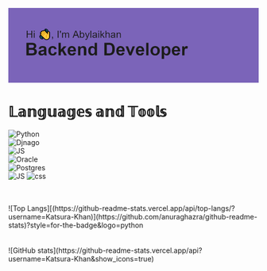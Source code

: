 ![](https://github.com/Katsura-Khan/Katsura-Khan/blob/main/header.png)
<h1>𝕃𝕒𝕟𝕘𝕦𝕒𝕘𝕖𝕤 𝕒𝕟𝕕 𝕋𝕠𝕠𝕝𝕤</h1>

![Python](https://img.shields.io/badge/-PYTHON-7c64ba??style=for-the-badge&logo=python)
<br>
![Djnago](https://img.shields.io/badge/-DJANGO-7c64ba??style=for-the-badge&logo=django)
<br>
![JS](https://img.shields.io/badge/-JavaScript-7c64ba??style=for-the-badge&logo=javascript)
<br>
![Oracle](https://img.shields.io/badge/-ORACLE-7c64ba??style=for-the-badge&logo=oracle)
<br>
![Postgres](https://img.shields.io/badge/-POSTGRESS-7c64ba?style=for-the-badge&logo=postgresql)
<br>
![JS](https://img.shields.io/badge/-HTML-7c64ba??style=for-the-badge&logo=HyperTextMarkupLanguage)
![css](https://img.shields.io/badge/-CSS-7c64ba??style=for-the-badge&logo=CSS)



<br>
<br>
![Top Langs][(https://github-readme-stats.vercel.app/api/top-langs/?username=Katsura-Khan)](https://github.com/anuraghazra/github-readme-stats)?style=for-the-badge&logo=python
<br>
<br>
<br>
![GitHub stats](https://github-readme-stats.vercel.app/api?username=Katsura-Khan&show_icons=true)  



